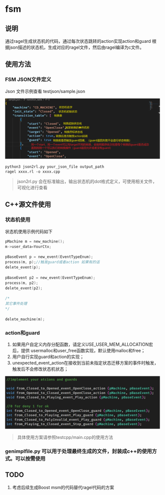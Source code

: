 # fsm

## 说明
通过ragel生成状态机的代码，通过每次状态跳转的action实现action和guard
根据json描述的状态机，生成对应的ragel文件，然后由ragel编译为c文件。

## 使用方法

### FSM JSON文件定义
Json 文件示例查看 testjson/sample.json

![image-20220705163222769](README.assets/image-20220705163222769.png)

```shell
python3 json2rl.py your_json_file output_path
ragel xxxx.rl -o xxxx.cpp
```

> json2rl.py 会在标准输出，输出状态机的dot格式定义，可使用相关文件，可视化进行查看

## C++源文件使用

### 状态机使用

状态机使用示例代码如下

```C++
pMachine m = new_machine();
m->user_data=YourCtx;

pBaseEvent p = new_event(EventTypeEnum);
process(m, p);//触发guard或者action 如果有的话
delete_event(p);

pBaseEvent p2 = new_event(EventTypeEnum);
process(m, p2);
delete_event(p2);

/*
其它事件处理
*/

delete_machine(m);
```

### action和guard

1. 如果用户自定义内存分配函数，请定义USE_USER_MEM_ALLOCATION宏后，提供 usermalloc和user_free函数实现，默认使用malloc和free；
2. 用户自行实现guard和action的实现；
3. unexpected_event_action在接收到当前未指定状态迁移方案的事件时触发，触发后不会修改状态机状态；

![image-20220705164052382](README.assets/image-20220705164052382.png)

> 具体使用方案请参照testcpp/main.cpp的使用方法

### genimplfile.py 可以用于处理最终生成的文件，封装成c++的使用方式。可以按需使用

## TODO

1. 考虑后续生成Boost msm的代码替代ragel代码的方案